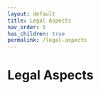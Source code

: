 ```yaml
---
layout: default
title: Legal Aspects
nav_order: 5
has_children: true
permalink: /legal-aspects
---
```


# Legal Aspects
